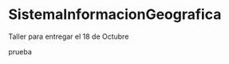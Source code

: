 SistemaInformacionGeografica
============================

Taller para entregar el 18 de Octubre

prueba
